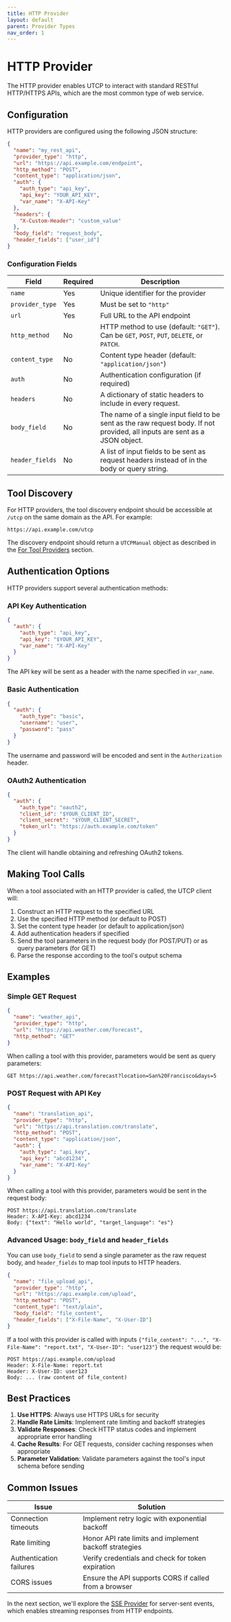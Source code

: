 ```yaml
---
title: HTTP Provider
layout: default
parent: Provider Types
nav_order: 1
---
```


# HTTP Provider

The HTTP provider enables UTCP to interact with standard RESTful HTTP/HTTPS APIs, which are the most common type of web service.

## Configuration

HTTP providers are configured using the following JSON structure:

```json
{
  "name": "my_rest_api",
  "provider_type": "http",
  "url": "https://api.example.com/endpoint",
  "http_method": "POST",
  "content_type": "application/json",
  "auth": {
    "auth_type": "api_key",
    "api_key": "YOUR_API_KEY",
    "var_name": "X-API-Key"
  },
  "headers": {
    "X-Custom-Header": "custom_value"
  },
  "body_field": "request_body",
  "header_fields": ["user_id"]
}
```

### Configuration Fields

| Field | Required | Description |
|-------|----------|-------------|
| `name` | Yes | Unique identifier for the provider |
| `provider_type` | Yes | Must be set to `"http"` |
| `url` | Yes | Full URL to the API endpoint |
| `http_method` | No | HTTP method to use (default: `"GET"`). Can be `GET`, `POST`, `PUT`, `DELETE`, or `PATCH`. |
| `content_type` | No | Content type header (default: `"application/json"`) |
| `auth` | No | Authentication configuration (if required) |
| `headers` | No | A dictionary of static headers to include in every request. |
| `body_field`| No | The name of a single input field to be sent as the raw request body. If not provided, all inputs are sent as a JSON object. |
| `header_fields`| No | A list of input fields to be sent as request headers instead of in the body or query string. |

## Tool Discovery

For HTTP providers, the tool discovery endpoint should be accessible at `/utcp` on the same domain as the API. For example:

```
https://api.example.com/utcp
```

The discovery endpoint should return a `UTCPManual` object as described in the [For Tool Providers](../for-tool-providers) section.

## Authentication Options

HTTP providers support several authentication methods:

### API Key Authentication

```json
{
  "auth": {
    "auth_type": "api_key",
    "api_key": "$YOUR_API_KEY",
    "var_name": "X-API-Key"
  }
}
```

The API key will be sent as a header with the name specified in `var_name`.

### Basic Authentication

```json
{
  "auth": {
    "auth_type": "basic",
    "username": "user",
    "password": "pass"
  }
}
```

The username and password will be encoded and sent in the `Authorization` header.

### OAuth2 Authentication

```json
{
  "auth": {
    "auth_type": "oauth2",
    "client_id": "$YOUR_CLIENT_ID",
    "client_secret": "$YOUR_CLIENT_SECRET",
    "token_url": "https://auth.example.com/token"
  }
}
```

The client will handle obtaining and refreshing OAuth2 tokens.

## Making Tool Calls

When a tool associated with an HTTP provider is called, the UTCP client will:

1. Construct an HTTP request to the specified URL
2. Use the specified HTTP method (or default to POST)
3. Set the content type header (or default to application/json)
4. Add authentication headers if specified
5. Send the tool parameters in the request body (for POST/PUT) or as query parameters (for GET)
6. Parse the response according to the tool's output schema

## Examples

### Simple GET Request

```json
{
  "name": "weather_api",
  "provider_type": "http",
  "url": "https://api.weather.com/forecast",
  "http_method": "GET"
}
```

When calling a tool with this provider, parameters would be sent as query parameters:
```
GET https://api.weather.com/forecast?location=San%20Francisco&days=5
```

### POST Request with API Key

```json
{
  "name": "translation_api",
  "provider_type": "http",
  "url": "https://api.translation.com/translate",
  "http_method": "POST",
  "content_type": "application/json",
  "auth": {
    "auth_type": "api_key",
    "api_key": "abcd1234",
    "var_name": "X-API-Key"
  }
}
```

When calling a tool with this provider, parameters would be sent in the request body:
```
POST https://api.translation.com/translate
Header: X-API-Key: abcd1234
Body: {"text": "Hello world", "target_language": "es"}
```

### Advanced Usage: `body_field` and `header_fields`

You can use `body_field` to send a single parameter as the raw request body, and `header_fields` to map tool inputs to HTTP headers.

```json
{
  "name": "file_upload_api",
  "provider_type": "http",
  "url": "https://api.example.com/upload",
  "http_method": "POST",
  "content_type": "text/plain",
  "body_field": "file_content",
  "header_fields": ["X-File-Name", "X-User-ID"]
}
```

If a tool with this provider is called with inputs `{"file_content": "...", "X-File-Name": "report.txt", "X-User-ID": "user123"}` the request would be:

```
POST https://api.example.com/upload
Header: X-File-Name: report.txt
Header: X-User-ID: user123
Body: ... (raw content of file_content)
```

## Best Practices

1. **Use HTTPS**: Always use HTTPS URLs for security
2. **Handle Rate Limits**: Implement rate limiting and backoff strategies
3. **Validate Responses**: Check HTTP status codes and implement appropriate error handling
4. **Cache Results**: For GET requests, consider caching responses when appropriate
5. **Parameter Validation**: Validate parameters against the tool's input schema before sending

## Common Issues

| Issue | Solution |
|-------|----------|
| Connection timeouts | Implement retry logic with exponential backoff |
| Rate limiting | Honor API rate limits and implement backoff strategies |
| Authentication failures | Verify credentials and check for token expiration |
| CORS issues | Ensure the API supports CORS if called from a browser |

In the next section, we'll explore the [SSE Provider](sse) for server-sent events, which enables streaming responses from HTTP endpoints.
